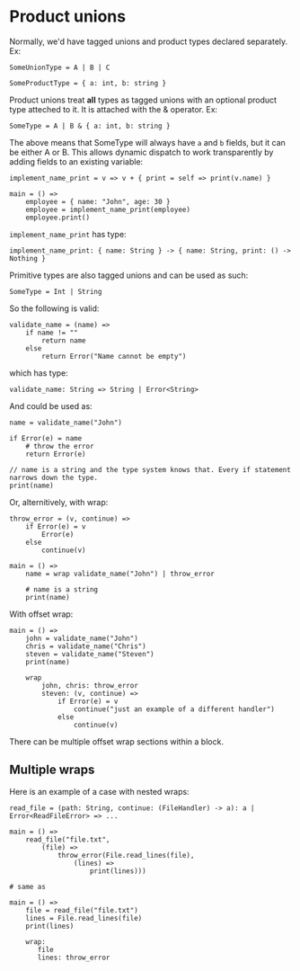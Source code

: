 # Product unions

Normally, we'd have tagged unions and product types declared separately. Ex:

```
SomeUnionType = A | B | C

SomeProductType = { a: int, b: string }
```

Product unions treat **all** types as tagged unions with an optional product type atteched to it. It is attached with the & operator. Ex:

```
SomeType = A | B & { a: int, b: string }
```

The above means that SomeType will always have `a` and `b` fields, but it can be either A or B. This allows dynamic dispatch to work transparently by adding fields to an existing variable:

```
implement_name_print = v => v + { print = self => print(v.name) }

main = () =>
    employee = { name: "John", age: 30 }
    employee = implement_name_print(employee)
    employee.print()
```

`implement_name_print` has type:

```
implement_name_print: { name: String } -> { name: String, print: () -> Nothing }
```

Primitive types are also tagged unions and can be used as such:

```
SomeType = Int | String
```

So the following is valid:

```
validate_name = (name) =>
    if name != ""
        return name 
    else
        return Error("Name cannot be empty")
```

which has type:

```
validate_name: String => String | Error<String>
```

And could be used as:

```
name = validate_name("John")

if Error(e) = name
    # throw the error
    return Error(e)

// name is a string and the type system knows that. Every if statement narrows down the type.
print(name)
```

Or, alternitively, with wrap:

```
throw_error = (v, continue) =>
    if Error(e) = v
        Error(e)
    else
        continue(v)

main = () =>
    name = wrap validate_name("John") | throw_error
    
    # name is a string
    print(name)
```

With offset wrap:

```
main = () =>
    john = validate_name("John")
    chris = validate_name("Chris")
    steven = validate_name("Steven")
    print(name)
    
    wrap 
        john, chris: throw_error
        steven: (v, continue) => 
            if Error(e) = v  
                continue("just an example of a different handler") 
            else 
                continue(v)
```

There can be multiple offset wrap sections within a block.

## Multiple wraps

Here is an example of a case with nested wraps:

```
read_file = (path: String, continue: (FileHandler) -> a): a | Error<ReadFileError> => ...

main = () =>
    read_file("file.txt", 
        (file) => 
            throw_error(File.read_lines(file), 
                (lines) => 
                    print(lines)))
        
# same as

main = () =>
    file = read_file("file.txt")
    lines = File.read_lines(file)
    print(lines)
    
    wrap:
       file
       lines: throw_error
    
```
